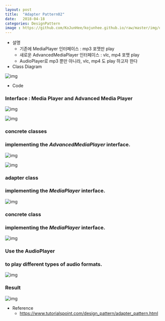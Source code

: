 ```yaml
---
layout: post
title:  "Adapter Pattern02"
date:   2018-04-18
categories: DesignPattern
image : https://github.com/KoJunHee/kojunhee.github.io/raw/master/img/dpci.png
---
```


- 설명 
  - 기존에 MediaPlayer 인터페이스 : mp3 포맷만 play
  - 새로운 AdvancedMediaPlayer 인터페이스 :  vlc, mp4 포맷 play
  - AudioPlayer로 mp3 뿐만 아니라, vlc, mp4 도 play 하고자 한다
- Class Diagram

![img](https://github.com/KoJunHee/kojunhee.github.io/raw/master/img/myAda.png)

- Code

### Interface : Media Player and Advanced Media Player

![img](https://github.com/KoJunHee/kojunhee.github.io/raw/master/img/ad03.png)

![img](https://github.com/KoJunHee/kojunhee.github.io/raw/master/img/ad04.png)

### concrete classes 

### implementing the *AdvancedMediaPlayer* interface.

![img](https://github.com/KoJunHee/kojunhee.github.io/raw/master/img/ad05.png)

![img](https://github.com/KoJunHee/kojunhee.github.io/raw/master/img/ad06.png)

### adapter class 

### implementing the *MediaPlayer* interface.

![img](https://github.com/KoJunHee/kojunhee.github.io/raw/master/img/ad07.png)

### concrete class 

### implementing the *MediaPlayer* interface.

![img](https://github.com/KoJunHee/kojunhee.github.io/raw/master/img/ad08.png)

### Use the AudioPlayer  

### to play different types of audio formats. 

![img](https://github.com/KoJunHee/kojunhee.github.io/raw/master/img/ad09.png)

### Result

![img](https://github.com/KoJunHee/kojunhee.github.io/raw/master/img/ad02.png)



- Reference
  - <https://www.tutorialspoint.com/design_pattern/adapter_pattern.html>

